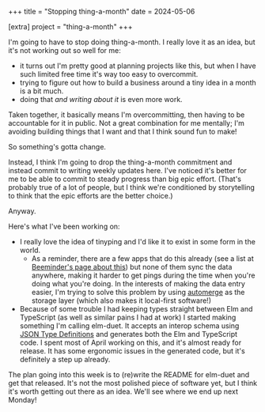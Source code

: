 +++
title = "Stopping thing-a-month"
date = 2024-05-06

[extra]
project = "thing-a-month"
+++

I'm going to have to stop doing thing-a-month. I really love it as an idea, but it's not working out so well for me:

- it turns out I'm pretty good at planning projects like this, but when I have such limited free time it's way too easy to overcommit.
- trying to figure out how to build a business around a tiny idea in a month is a bit much.
- doing that _and writing about it_ is even more work.

Taken together, it basically means I'm overcommitting, then having to be accountable for it in public. Not a great combination for me mentally; I'm avoiding building things that I want and that I think sound fun to make!

So something's gotta change.

<!-- more -->

Instead, I think I'm going to drop the thing-a-month commitment and instead commit to writing weekly updates here. I've noticed it's better for me to be able to commit to steady progress than big epic effort. (That's probably true of a lot of people, but I think we're conditioned by storytelling to think that the epic efforts are the better choice.)

Anyway.

Here's what I've been working on:

- I really love the idea of tinyping and I'd like it to exist in some form in the world.
  - As a reminder, there are a few apps that do this already (see a list at [Beeminder's page about this](https://doc.beeminder.com/tagtime)) but none of them sync the data anywhere, making it harder to get pings during the time when you're doing what you're doing. In the interests of making the data entry easier, I'm trying to solve this problem by using [automerge](https://automerge.org/) as the storage layer (which also makes it local-first software!)
- Because of some trouble I had keeping types straight between Elm and TypeScript (as well as similar pains I had at work) I started making something I'm calling elm-duet. It accepts an interop schema using [JSON Type Definitions](https://jsontypedef.com/) and generates both the Elm and TypeScript code. I spent most of April working on this, and it's almost ready for release. It has some ergonomic issues in the generated code, but it's definitely a step up already.

The plan going into this week is to (re)write the README for elm-duet and get that released. It's not the most polished piece of software yet, but I think it's worth getting out there as an idea. We'll see where we end up next Monday!
